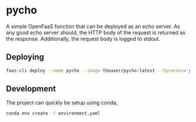 # pycho

A simple OpenFaaS function that can be deployed as an echo server. As any good echo server should, the HTTP body of the request is returned as the response. Additionally,
the request body is logged to stdout.


## Deploying

```sh
faas-cli deploy --name pycho --image theaxer/pycho:latest --fprocess='python index.py'
```

## Development
The project can quickly be setup using conda,

```sh
conda env create -f environment.yaml
```



